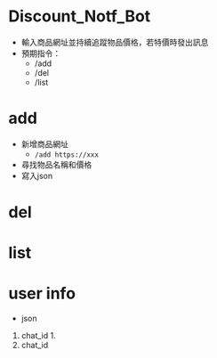 # Discount_Notf_Bot 

- 輸入商品網址並持續追蹤物品價格，若特價時發出訊息
- 預期指令：
  - /add
  - /del
  - /list

# add 

- 新增商品網址
  - ```/add https://xxx```
- 尋找物品名稱和價格
- 寫入json

# del

# list

# user info

- json

1. chat_id
   1. 
2. chat_id


